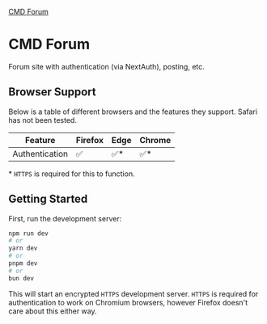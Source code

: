 [CMD Forum](/public/main_bgcmd.png)

# CMD Forum

Forum site with authentication (via NextAuth), posting, etc.

## Browser Support

Below is a table of different browsers and the features they support.
Safari has not been tested.

| Feature        | Firefox            | Edge                | Chrome              |
| -------------- | ------------------ | ------------------- | ------------------- |
| Authentication | :white_check_mark: | :white_check_mark:* | :white_check_mark:* |

\* `HTTPS` is required for this to function.

## Getting Started

First, run the development server:

```bash
npm run dev
# or
yarn dev
# or
pnpm dev
# or
bun dev
```

This will start an encrypted `HTTPS` development server. `HTTPS` is required for authentication to work on Chromium browsers, however Firefox doesn't care about this either way.
